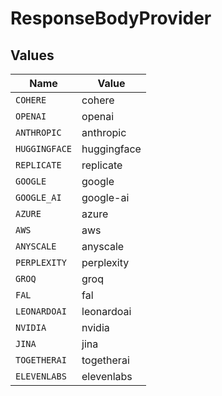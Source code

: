 # ResponseBodyProvider


## Values

| Name          | Value         |
| ------------- | ------------- |
| `COHERE`      | cohere        |
| `OPENAI`      | openai        |
| `ANTHROPIC`   | anthropic     |
| `HUGGINGFACE` | huggingface   |
| `REPLICATE`   | replicate     |
| `GOOGLE`      | google        |
| `GOOGLE_AI`   | google-ai     |
| `AZURE`       | azure         |
| `AWS`         | aws           |
| `ANYSCALE`    | anyscale      |
| `PERPLEXITY`  | perplexity    |
| `GROQ`        | groq          |
| `FAL`         | fal           |
| `LEONARDOAI`  | leonardoai    |
| `NVIDIA`      | nvidia        |
| `JINA`        | jina          |
| `TOGETHERAI`  | togetherai    |
| `ELEVENLABS`  | elevenlabs    |